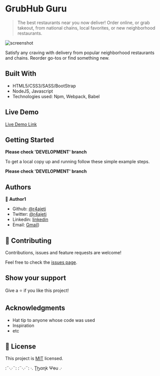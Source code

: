 # GrubHub Guru

> The best restaurants near you now deliver! Order online, or grab takeout, from national chains, local favorites, or new neighborhood restaurants.

![screenshot](./app_screenshot.png)

Satisfy any craving with delivery from popular neighborhood restaurants and chains. Reorder go-tos or find something new.

## Built With

- HTML5/CSS3/SASS/BootStrap
- NodeJS, Javascript
- Technologies used: Npm, Webpack, Babel

## Live Demo

[Live Demo Link](#)

## Getting Started

**Please check 'DEVELOPMENT' branch**

To get a local copy up and running follow these simple example steps.

**Please check 'DEVELOPMENT' branch**

## Authors

👤 **Author1**

- Github: [@r4ajeti](https://github.com/r4ajeti)
- Twitter: [@r4ajeti](https://twitter.com/r4ajeti)
- Linkedin: [linkedin](https://linkedin.com/r4ajeti)
- Email: [Gmail](mailto:r4ajeti@gmail.com))

## 🤝 Contributing

Contributions, issues and feature requests are welcome!

Feel free to check the [issues page](issues/).

## Show your support

Give a ⭐️ if you like this project!

## Acknowledgments

- Hat tip to anyone whose code was used
- Inspiration
- etc

## 📝 License

This project is [MIT](lic.url) licensed.

:¨·.·¨: :¨·.·¨: ·. ƮϦαɳk Ψөu .·
